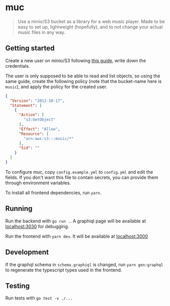 # muc

> Use a minio/S3 bucket as a library for a web music player. Made to be easy to set up, lightweight (hopefully), and to not change your actual music files in any way.

## Getting started

Create a new user on minio/S3 following [this guide](https://docs.min.io/docs/minio-multi-user-quickstart-guide.html), write down the credentials.

The user is only supposed to be able to read and list objects, so using the same guide, create the following policy (note that the bucket-name here is `music`), and apply the policy for the created user.

```json
{
  "Version": "2012-10-17",
  "Statement": [
    {
      "Action": [
        "s3:GetObject"
      ],
      "Effect": "Allow",
      "Resource": [
        "arn:aws:s3:::music/*"
      ],
      "Sid": ""
    }
  ]
}
```

To configure muc, copy `config.example.yml` to `config.yml` and edit the fields. If you don't want this file to contain secrets, you can provide them through environment variables.

To install all frontend dependencies, run `yarn`.

## Running

Run the backend with `go run .`. A graphiql page will be available at [localhost:3030](http://localhost:3030/) for debugging.

Run the frontend with `yarn dev`. It will be available at [localhost:3000](http://localhost:3000/)

## Development

If the graphql schema in `schema.graphiql` is changed, run `yarn gen:graphql` to regenerate the typescript types used in the frontend.

## Testing

Run tests with `go test -v ./...`
